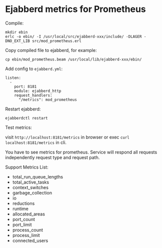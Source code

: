 # Ejabberd metrics for Prometheus

Compile:

    mkdir ebin
    erlc -o ebin/ -I /usr/local/src/ejabberd-xxx/include/ -DLAGER -DNO_EXT_LIB src/mod_prometheus.erl

Copy compiled file to ejabberd, for example:

    cp ebin/mod_prometheus.beam /usr/local/lib/ejabberd-xxx/ebin/

Add config to `ejabberd.yml`:

    listen:
      -
        port: 8181
        module: ejabberd_http
        request_handlers:
          "/metrics": mod_prometheus

Restart ejabberd:

 `ejabberdctl restart` 
  
Test metrics:

  visit `http://localhost:8181/metrics` in browser or exec `curl localhost:8181/metrics` in cli.

You have to see metrics for prometheus.
Service will respond all requests independently request type and request path.

Support Metrics List:

* total_run_queue_lengths
* total_active_tasks
* context_switches
* garbage_collection
* io
* reductions
* runtime
* allocated_areas
* port_count
* port_limit
* process_count
* process_limit
* connected_users